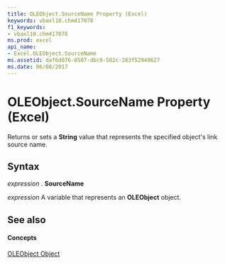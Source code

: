 ```yaml
---
title: OLEObject.SourceName Property (Excel)
keywords: vbaxl10.chm417078
f1_keywords:
- vbaxl10.chm417078
ms.prod: excel
api_name:
- Excel.OLEObject.SourceName
ms.assetid: daf6d076-8507-dbc9-502c-263f52949627
ms.date: 06/08/2017
---
```



# OLEObject.SourceName Property (Excel)

Returns or sets a  **String** value that represents the specified object's link source name.


## Syntax

 _expression_ . **SourceName**

 _expression_ A variable that represents an **OLEObject** object.


## See also


#### Concepts


[OLEObject Object](Excel.OLEObject.md)

